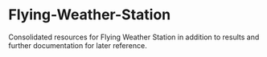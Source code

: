 # Flying-Weather-Station

Consolidated resources for Flying Weather Station in addition to results and further documentation for later reference.
